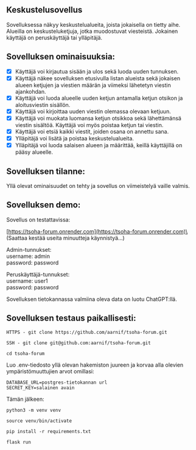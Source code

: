 ## Keskustelusovellus

Sovelluksessa näkyy keskustelualueita, joista jokaisella on tietty aihe. Alueilla on keskusteluketjuja, jotka muodostuvat viesteistä. Jokainen käyttäjä on peruskäyttäjä tai ylläpitäjä.

## Sovelluksen ominaisuuksia:

- [x] Käyttäjä voi kirjautua sisään ja ulos sekä luoda uuden tunnuksen.
- [x] Käyttäjä näkee sovelluksen etusivulla listan alueista sekä jokaisen alueen ketjujen ja viestien määrän ja viimeksi lähetetyn viestin ajankohdan.
- [x] Käyttäjä voi luoda alueelle uuden ketjun antamalla ketjun otsikon ja aloitusviestin sisällön.
- [x] Käyttäjä voi kirjoittaa uuden viestin olemassa olevaan ketjuun.
- [x] Käyttäjä voi muokata luomansa ketjun otsikkoa sekä lähettämänsä viestin sisältöä. Käyttäjä voi myös poistaa ketjun tai viestin.
- [x] Käyttäjä voi etsiä kaikki viestit, joiden osana on annettu sana.
- [x] Ylläpitäjä voi lisätä ja poistaa keskustelualueita.
- [x] Ylläpitäjä voi luoda salaisen alueen ja määrittää, keillä käyttäjillä on pääsy alueelle.

## Sovelluksen tilanne:

Yllä olevat ominaisuudet on tehty ja sovellus on viimeistelyä vaille valmis.

## Sovelluksen demo:

Sovellus on testattavissa:

[https://tsoha-forum.onrender.com](https://tsoha-forum.onrender.com)\
(Saattaa kestää useita minuutteja käynnistyä...)

Admin-tunnukset:\
username: admin\
password: password

Peruskäyttäjä-tunnukset:\
username: user1\
password: password

Sovelluksen tietokannassa valmiina oleva data on luotu ChatGPT:llä.

## Sovelluksen testaus paikallisesti:

```
HTTPS - git clone https://github.com/aarnif/tsoha-forum.git

SSH - git clone git@github.com:aarnif/tsoha-forum.git

cd tsoha-forum
```

Luo .env-tiedosto yllä olevan hakemiston juureen ja korvaa alla olevien ympäristömuuttujien arvot omillasi:

```
DATABASE_URL=postgres-tietokannan url
SECRET_KEY=salainen avain
```

Tämän jälkeen:

```
python3 -m venv venv

source venv/bin/activate

pip install -r requirements.txt

flask run
```
